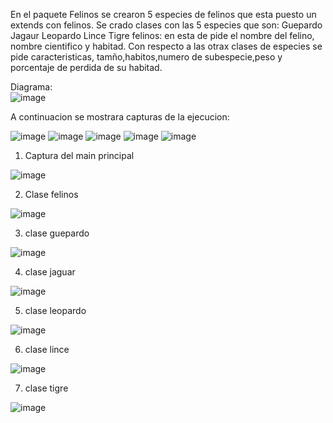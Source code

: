 En el paquete Felinos se crearon 5 especies de felinos que esta puesto un extends con felinos.
Se crado clases con las 5 especies que son:
Guepardo
Jagaur
Leopardo
Lince
Tigre 
felinos: en esta de pide el nombre del felino, nombre cientifico y habitad. Con respecto a las otrax clases de 
especies se pide caracteristicas, tamño,habitos,numero de subespecie,peso y porcentaje de perdida de su habitad.

Diagrama:  
![image](https://github.com/Ingrith-R2/Felinos/assets/117744029/a493d2c2-6cf1-4b96-93c9-8ce10130a06e)




A continuacion se mostrara capturas de la ejecucion:

![image](https://github.com/Ingrith-R2/Felinos/assets/117744029/e2e40c28-7e0a-4ad0-88c0-238f09ba320f)
![image](https://github.com/Ingrith-R2/Felinos/assets/117744029/85d0e9a8-fe3a-4067-9985-4499b53b0872)
![image](https://github.com/Ingrith-R2/Felinos/assets/117744029/da415daf-9b9a-4eb6-a5d5-d0b718fdf31c)
![image](https://github.com/Ingrith-R2/Felinos/assets/117744029/c0ee4351-f01b-46c3-a5ac-c3555bb6ea15)
![image](https://github.com/Ingrith-R2/Felinos/assets/117744029/6505a74b-a7f0-40d2-9ba8-d7db64c8b3c3)

1. Captura del main principal

![image](https://github.com/Ingrith-R2/Felinos/assets/117744029/31767ebf-4ef0-4466-99bb-e1b3000affad)

2. Clase felinos

![image](https://github.com/Ingrith-R2/Felinos/assets/117744029/a6363ca4-9d32-437e-b804-da0d8de2aa99)

3. clase guepardo

![image](https://github.com/Ingrith-R2/Felinos/assets/117744029/3b5fb27d-e0f4-4b1a-81dd-04def69f3240)

4. clase jaguar

![image](https://github.com/Ingrith-R2/Felinos/assets/117744029/692e1e92-5b03-48f8-a745-551d241c7ae8)

5. clase leopardo

![image](https://github.com/Ingrith-R2/Felinos/assets/117744029/85e82e10-b293-49d3-b77a-49cc9a1e27e6)

6. clase lince

![image](https://github.com/Ingrith-R2/Felinos/assets/117744029/80912588-fb50-44c4-aeb4-226635b3a451)

7. clase tigre

![image](https://github.com/Ingrith-R2/Felinos/assets/117744029/2e705d06-40f8-4ec2-9c5e-4eaaae387df6)

